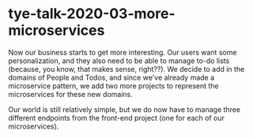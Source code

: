 # tye-talk-2020-03-more-microservices
Now our business starts to get more interesting.  Our users want some personalization, and they also need to be able to manage to-do lists (because, you know, that makes sense, right??).  We decide to add in the domains of People and Todos, and since we've already made a microservice pattern, we add two more projects to represent the microservices for these new domains.

Our world is still relatively simple, but we do now have to manage three different endpoints from the front-end project (one for each of our microservices).
